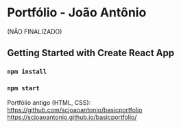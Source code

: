 # Portfólio - João Antônio
(NÃO FINALIZADO)

## Getting Started with Create React App

### `npm install`

### `npm start`

Portfólio antigo (HTML, CSS): 
https://github.com/scjoaoantonio/basicportfolio
https://scjoaoantonio.github.io/basicportfolio/
